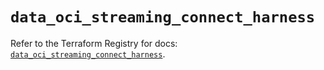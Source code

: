 # `data_oci_streaming_connect_harness`

Refer to the Terraform Registry for docs: [`data_oci_streaming_connect_harness`](https://registry.terraform.io/providers/oracle/oci/7.19.0/docs/data-sources/streaming_connect_harness).
